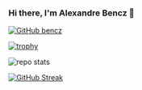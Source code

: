 ### Hi there, I'm Alexandre Bencz 👋

[![GitHub bencz](https://img.shields.io/github/followers/bencz?label=follow&style=social)](https://github.com/bencz)


[![trophy](https://github-profile-trophy.vercel.app/?username=bencz&theme=onedark)](https://github.com/ryo-ma/github-profile-trophy)


![repo stats](https://github-readme-stats.vercel.app/api?username=bencz&theme=dark&show_icons=true&line_height=27)


[![GitHub Streak](https://github-readme-streak-stats.herokuapp.com/?user=bencz&theme=dark)](https://git.io/streak-stats)
